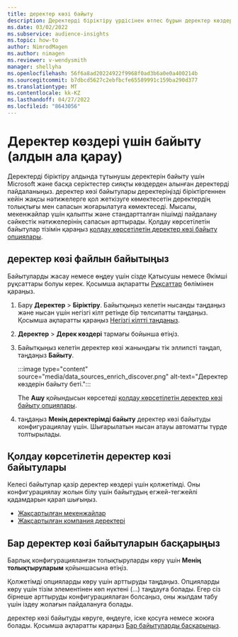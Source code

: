 ```yaml
---
title: деректер көзі байыту
description: Деректерді біріктіру үрдісінен өтпес бұрын деректер көздерін байытыңыз.
ms.date: 03/02/2022
ms.subservice: audience-insights
ms.topic: how-to
author: NimrodMagen
ms.author: nimagen
ms.reviewer: v-wendysmith
manager: shellyha
ms.openlocfilehash: 56f6a8ad20224922f9968f0ad3b6a0e0a400214b
ms.sourcegitcommit: b7dbcd5627c2ebfbcfe65589991c159ba290d377
ms.translationtype: MT
ms.contentlocale: kk-KZ
ms.lasthandoff: 04/27/2022
ms.locfileid: "8643056"
---
```

# <a name="enrichment-for-data-sources-preview"></a>Деректер көздері үшін байыту (алдын ала қарау)

Деректерді біріктіру алдында тұтынушы деректерін байыту үшін Microsoft және басқа серіктестер сияқты көздерден алынған деректерді пайдаланыңыз. деректер көзі байытулары деректеріңізді біріктіргеннен кейін жақсы нәтижелерге қол жеткізуге көмектесетін деректердің толықтығы мен сапасын жоғарылатуға көмектеседі. Мысалы, мекенжайлар үшін қалыпты және стандартталған пішімді пайдалану сәйкестік нәтижелерінің сапасын арттырады. Қолдау көрсетілетін байытулар тізімін қараңыз [қолдау көрсетілетін деректер көзі байыту опциялары](#supported-data-source-enrichments).

## <a name="enrich-a-data-source"></a>деректер көзі файлын байытыңыз

Байытуларды жасау немесе өңдеу үшін сізде Қатысушы немесе Әкімші рұқсаттары болуы керек. Қосымша ақпаратты [Рұқсаттар](permissions.md) бөлімінен қараңыз.  

1. Бару **Деректер** > **Біріктіру**. Байытқыңыз келетін нысанды таңдаңыз және нысан үшін негізгі кілт ретінде бір төлсипатты таңдаңыз. Қосымша ақпаратты қараңыз [Негізгі кілтті таңдаңыз](map-entities.md#select-primary-key-and-semantic-type-for-attributes).

1. **Деректер** > **Дерек көздері** тармағы бойынша өтіңіз.
 
1. Байытқыңыз келетін деректер көзі жанындағы тік эллипсті таңдап, таңдаңыз **Байыту**.

   :::image type="content" source="media/data_sources_enrich_discover.png" alt-text="Деректер көздерін байыту беті.":::

   The **Ашу** қойындысын көрсетеді [қолдау көрсетілетін деректер көзі байыту опциялары](#supported-data-source-enrichments).

1. таңдаңыз **Менің деректерімді байыту** деректер көзі байытуды конфигурациялау үшін. Шығарылатын нысан атауы автоматты түрде толтырылады.

## <a name="supported-data-source-enrichments"></a>Қолдау көрсетілетін деректер көзі байытулары

Келесі байытулар қазір деректер көздері үшін қолжетімді. Оны конфигурациялау жолын білу үшін байытудың егжей-тегжейлі қадамдарын қарап шығыңыз.

- [Жақсартылған мекенжайлар](enrichment-enhanced-addresses.md)
- [Жақсартылған компания деректері](enrichment-enhanced-company-data.md)

## <a name="manage-existing-data-source-enrichments"></a>Бар деректер көзі байытуларын басқарыңыз

Барлық конфигурацияланған толықтыруларды көру үшін **Менің толықтыруларым** қойыншасына өтіңіз.

Қолжетімді опцияларды көру үшін арттыруды таңдаңыз. Опцияларды көру үшін тізім элементінен көп нүктені (...) таңдауға болады. Егер сіз бірнеше арттыруды конфигурациялаған болсаңыз, оны жылдам табу үшін іздеу жолағын пайдалануға болады.

деректер көзі байытуды көруге, өңдеуге, іске қосуға немесе жоюға болады. Қосымша ақпаратты қараңыз [Бар байытуларды басқарыңыз](enrichment-hub.md).
